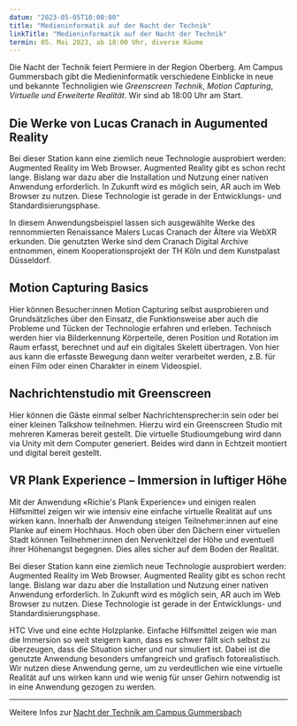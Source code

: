 ```yaml
---
datum: "2023-05-05T10:00:00"
title: "Medieninformatik auf der Nacht der Technik"
linkTitle: "Medieninformatik auf der Nacht der Technik"
termin: 05. Mai 2023, ab 18:00 Uhr, diverse Räume
---
```


Die Nacht der Technik feiert Permiere in der Region Oberberg. Am Campus Gummersbach gibt die Medieninformatik verschiedene Einblicke in neue und bekannte Technoligien wie *Greenscreen Technik*, *Motion Capturing*, *Virtuelle und Erweiterte Realität*. Wir sind ab 18:00 Uhr am Start. 

## Die Werke von Lucas Cranach in Augumented Reality

Bei dieser Station kann eine ziemlich neue Technologie ausprobiert werden: Augmented Reality im Web Browser. Augmented Reality gibt es schon recht lange. Bislang war dazu aber die Installation und Nutzung einer nativen Anwendung erforderlich. In Zukunft wird es möglich sein, AR auch im Web Browser zu nutzen. Diese Technologie ist gerade in der Entwicklungs- und Standardisierungsphase.

In diesem Anwendungsbeispiel lassen sich ausgewählte Werke des rennommierten Renaissance Malers Lucas Cranach der Ältere via WebXR erkunden. Die genutzten Werke sind dem Cranach Digital Archive entnommen, einem Kooperationsprojekt der TH Köln und dem Kunstpalast Düsseldorf.

## Motion Capturing Basics

Hier können Besucher:innen Motion Capturing selbst ausprobieren und Grundsätzliches über den Einsatz, die Funktionsweise aber auch die Probleme und Tücken der Technologie erfahren und erleben. Technisch werden hier via Bilderkennung Körperteile, deren Position und Rotation im Raum erfasst, berechnet und auf ein digitales Skelett übertragen. Von hier aus kann die erfasste Bewegung dann weiter verarbeitet werden, z.B. für einen Film oder einen Charakter in einem Videospiel.

## Nachrichtenstudio mit Greenscreen

Hier können die Gäste einmal selber Nachrichtensprecher:in sein oder bei einer kleinen Talkshow teilnehmen. Hierzu wird ein Greenscreen Studio mit mehreren Kameras bereit gestellt. Die virtuelle Studioumgebung wird dann via Unity mit dem Computer generiert. Beides wird dann in Echtzeit montiert und digital bereit gestellt.

## VR Plank Experience – Immersion in luftiger Höhe

Mit der Anwendung «Richie's Plank Experience» und einigen realen Hilfsmittel zeigen wir wie intensiv eine einfache virtuelle Realität auf uns wirken kann. Innerhalb der Anwendung steigen Teilnehmer:innen auf eine Planke auf einem Hochhaus. Hoch oben über den Dächern einer virtuellen Stadt können Teilnehmer:innen den Nervenkitzel der Höhe und eventuell ihrer Höhenangst begegnen. Dies alles sicher auf dem Boden der Realität.

Bei dieser Station kann eine ziemlich neue Technologie ausprobiert werden: Augmented Reality im Web Browser. Augmented Reality gibt es schon recht lange. Bislang war dazu aber die Installation und Nutzung einer nativen Anwendung erforderlich. In Zukunft wird es möglich sein, AR auch im Web Browser zu nutzen. Diese Technologie ist gerade in der Entwicklungs- und Standardisierungsphase.

HTC Vive und eine echte Holzplanke. Einfache Hilfsmittel zeigen wie man die Immersion so weit steigern kann, dass es schwer fällt sich selbst zu überzeugen, dass die Situation sicher und nur simuliert ist. Dabei ist die genutzte Anwendung besonders umfangreich und grafisch fotorealistisch. Wir nutzen diese Anwendung gerne, um zu verdeutlichen wie eine virtuelle Realität auf uns wirken kann und wie wenig für unser Gehirn notwendig ist in eine Anwendung gezogen zu werden.

<hr>

Weitere Infos zur [Nacht der Technik am Campus Gummersbach](https://www.th-koeln.de/hochschule/nacht-der-technik_oberberg-2023_103028.php)